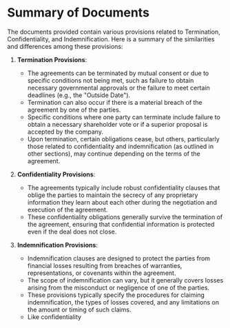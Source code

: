 # Summary of Documents

The documents provided contain various provisions related to Termination, Confidentiality, and Indemnification. Here is a summary of the similarities and differences among these provisions:

1. **Termination Provisions**:
   - The agreements can be terminated by mutual consent or due to specific conditions not being met, such as failure to obtain necessary governmental approvals or the failure to meet certain deadlines (e.g., the "Outside Date").
   - Termination can also occur if there is a material breach of the agreement by one of the parties.
   - Specific conditions where one party can terminate include failure to obtain a necessary shareholder vote or if a superior proposal is accepted by the company.
   - Upon termination, certain obligations cease, but others, particularly those related to confidentiality and indemnification (as outlined in other sections), may continue depending on the terms of the agreement.

2. **Confidentiality Provisions**:
   - The agreements typically include robust confidentiality clauses that oblige the parties to maintain the secrecy of any proprietary information they learn about each other during the negotiation and execution of the agreement.
   - These confidentiality obligations generally survive the termination of the agreement, ensuring that confidential information is protected even if the deal does not close.

3. **Indemnification Provisions**:
   - Indemnification clauses are designed to protect the parties from financial losses resulting from breaches of warranties, representations, or covenants within the agreement.
   - The scope of indemnification can vary, but it generally covers losses arising from the misconduct or negligence of one of the parties.
   - These provisions typically specify the procedures for claiming indemnification, the types of losses covered, and any limitations on the amount or timing of such claims.
   - Like confidentiality